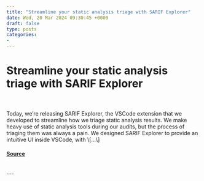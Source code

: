 ```yaml
---
title: "Streamline your static analysis triage with SARIF Explorer"
date: Wed, 20 Mar 2024 09:30:45 +0000
draft: false
type: posts
categories: 
- 
---
```

# Streamline your static analysis triage with SARIF Explorer

<br/>

<br/>
Today, we’re releasing SARIF Explorer, the VSCode extension that we developed to streamline how we triage static analysis results. We make heavy use of static analysis tools during our audits, but the process of triaging them was always a pain. We designed SARIF Explorer to provide an intuitive UI inside VSCode, with \[…\]

#### [Source](https://blog.trailofbits.com/2024/03/20/streamline-the-static-analysis-triage-process-with-sarif-explorer/)

<br/>
---
